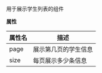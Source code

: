 用于展示学生列表的组件

**属性**

| 属性名 | 描述                 |
| ------ | -------------------- |
| page   | 展示第几页的学生信息 |
| size   | 每页展示多少条信息   |
